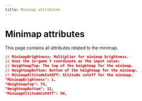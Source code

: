 ```yaml
---
title: Minimap attributes
---
```


# Minimap attributes
This page contains all attributes related to the minimap.
```json
// MinimapBrightness: Multiplier for minimap brightness.
// Uses the in-game Y coordinate as the input value:
// HeightmapTop: The top of the heightmap for the minimap.
// HeightmapBottom: Bottom of the heightmap for the minimap.
// MinimapAltitudeCutOff: Altitude cutoff for the minimap.
"MinimapBrightness": 1,
"HeightmapTop": 73,
"HeightmapBottom": 11,
"MinimapAltitudeCutOff": 96,
```